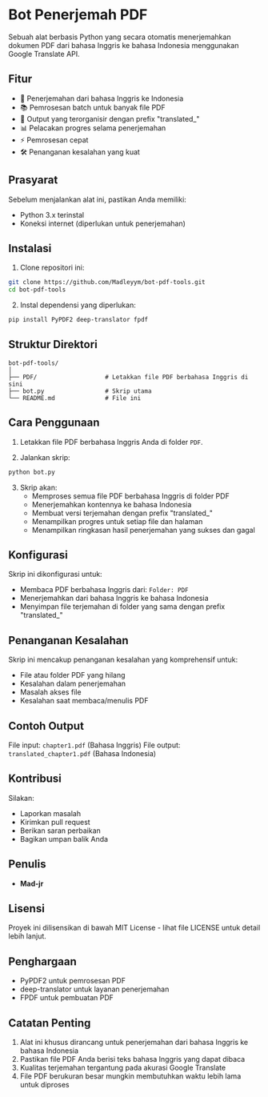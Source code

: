 # Bot Penerjemah PDF

Sebuah alat berbasis Python yang secara otomatis menerjemahkan dokumen PDF dari bahasa Inggris ke bahasa Indonesia menggunakan Google Translate API.

## Fitur

- 🔄 Penerjemahan dari bahasa Inggris ke Indonesia
- 📚 Pemrosesan batch untuk banyak file PDF
- 📁 Output yang terorganisir dengan prefix "translated_"
- 📊 Pelacakan progres selama penerjemahan
- ⚡ Pemrosesan cepat
- 🛠️ Penanganan kesalahan yang kuat

## Prasyarat

Sebelum menjalankan alat ini, pastikan Anda memiliki:
- Python 3.x terinstal
- Koneksi internet (diperlukan untuk penerjemahan)

## Instalasi

1. Clone repositori ini:
```bash
git clone https://github.com/Madleyym/bot-pdf-tools.git
cd bot-pdf-tools
```

2. Instal dependensi yang diperlukan:
```bash
pip install PyPDF2 deep-translator fpdf
```

## Struktur Direktori

```
bot-pdf-tools/
│
├── PDF/                   # Letakkan file PDF berbahasa Inggris di sini
├── bot.py                 # Skrip utama
└── README.md              # File ini
```

## Cara Penggunaan

1. Letakkan file PDF berbahasa Inggris Anda di folder `PDF`.

2. Jalankan skrip:
```bash
python bot.py
```

3. Skrip akan:
   - Memproses semua file PDF berbahasa Inggris di folder PDF
   - Menerjemahkan kontennya ke bahasa Indonesia
   - Membuat versi terjemahan dengan prefix "translated_"
   - Menampilkan progres untuk setiap file dan halaman
   - Menampilkan ringkasan hasil penerjemahan yang sukses dan gagal

## Konfigurasi

Skrip ini dikonfigurasi untuk:
- Membaca PDF berbahasa Inggris dari: `Folder: PDF`
- Menerjemahkan dari bahasa Inggris ke bahasa Indonesia
- Menyimpan file terjemahan di folder yang sama dengan prefix "translated_"

## Penanganan Kesalahan

Skrip ini mencakup penanganan kesalahan yang komprehensif untuk:
- File atau folder PDF yang hilang
- Kesalahan dalam penerjemahan
- Masalah akses file
- Kesalahan saat membaca/menulis PDF

## Contoh Output

File input: `chapter1.pdf` (Bahasa Inggris)
File output: `translated_chapter1.pdf` (Bahasa Indonesia)

## Kontribusi

Silakan:
- Laporkan masalah
- Kirimkan pull request
- Berikan saran perbaikan
- Bagikan umpan balik Anda

## Penulis

- **Mad-jr**

## Lisensi

Proyek ini dilisensikan di bawah MIT License - lihat file LICENSE untuk detail lebih lanjut.

## Penghargaan

- PyPDF2 untuk pemrosesan PDF
- deep-translator untuk layanan penerjemahan
- FPDF untuk pembuatan PDF

## Catatan Penting

1. Alat ini khusus dirancang untuk penerjemahan dari bahasa Inggris ke bahasa Indonesia
2. Pastikan file PDF Anda berisi teks bahasa Inggris yang dapat dibaca
3. Kualitas terjemahan tergantung pada akurasi Google Translate
4. File PDF berukuran besar mungkin membutuhkan waktu lebih lama untuk diproses